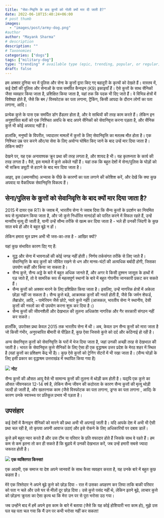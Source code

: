 ```yaml
---
title: "सेवा-निवृत्ति के बाद कुत्तों को गोली क्यों मार दी जाती है?"
date: 2022-06-18T15:40:24+06:00
# post thumb
images:
  - "images/post/army-dog.png"
#author
author: "Mayank Sharma"
# description
description: ""
# Taxonomies
categories: ["dogs"]
tags: ["military-dog"]
type: "trending" # available type (epic, trending, popular, or regular)
draft: false
---
```


हम अक्सर दुनिया भर में पुलिस और सेना के कुत्तों द्वारा किए गए बहादुरी के कृत्यों को देखते हैं। वास्तव में, कई देशों की पुलिस और सेनाओं के पास समर्पित कैनाइन (K9) इकाइयाँ हैं। ऐसे कुत्तों के साथ सैनिकों जैसा व्यवहार किया जाता है, प्रशिक्षित किया जाता है, यहां तक कि पदक भी दिए जाते हैं। वे विभिन्न क्षेत्रों में विशेषज्ञ होते हैं, जैसे कि बम / विस्फोटक का पता लगाना, ट्रैकिंग, किसी आपदा के दौरान लोगों का पता लगाना, आदि।

प्रत्येक कुत्ते के पास एक समर्पित डॉग हैंडलर होता है, और वे साथियों की तरह काम करते हैं। लेकिन इन अनुशासित बलों को एक निश्चित अवधि के बाद अपने सैनिकों को सेवानिवृत्त करना पड़ता है, और सैनिक कुत्ते भी कोई अपवाद नहीं हैं।

हालांकि, मनुष्यों के विपरीत, ज्यादातर मामलों में कुत्तों के लिए सेवानिवृत्ति का मतलब मौत होता है। एक निश्चित उम्र पार करने और/या सेवा के लिए अयोग्य घोषित किए जाने के बाद उन्हें मार दिया जाता है। लेकिन क्यों?

देखने पर, यह एक अनावश्यक क्रूर प्रथा की तरह लगता है, और शायद है भी। यह कृतघ्नता के कार्य की तरह लगता है। वैसे, इस मामले में कुत्ते अकेले नहीं हैं। यहां तक कि बहुत देशों में सेना/पुलिस के घोड़ों को भी सक्रिय ड्यूटी से हटाने के बाद मार दिया जाता है।

आइए, इस (अमानवीय) अभ्यास के पीछे के कारणों का पता लगाने की कोशिश करें, और देखें कि क्या कुछ अपवाद या वैकल्पिक सेवानिवृत्ति विकल्प हैं।


## सेना/पुलिस के कुत्तों को सेवानिवृत्ति के बाद क्यों मार दिया जाता है?

2015 में दायर एक RTI के जवाब में, भारतीय सेना ने जवाब दिया कि सैन्य कुत्तों के प्रदर्शन का नियमित रूप से मूल्यांकन किया जाता है, और जो कुत्ते निर्धारित मानदंडों को पारित करने में विफल रहते हैं, उन्हें मानवीय मृत्यु दी जाती है, यानी उन्हें सौम्य तरीके से खत्म कर दिया जाता है - भले ही उनकी जिंदगी के कुछ साल बचे हों और वे बहुत बूढ़े न हों।

लेकिन हमारा मूल प्रश्न अभी भी जस-का-तस है - आखिर क्यों?

यहां कुछ संभावित कारण दिए गए हैं:
* युद्ध और सेना में भावनाओं की कोई जगह नहीं होती। निर्णय तर्कसंगत तरीके से लिए जाते हैं। सेवानिवृत्ति के बाद कुत्तों को जीवित रखने से धन और मानव-घंटों की अत्यधिक बर्बादी होगी, जिसका उपयोग कहीं और किया जा सकता है।
* सैन्य कुत्ते, सैन्य अड्डे के बारे में बहुत अधिक जानते हैं, और अगर वे किसी दुश्मन जासूस के हाथों में पड़ जाते हैं, तो वे सामरिक रूप से महत्वपूर्ण स्थानों के बारे में बहुत गोपनीय जानकारी प्रकट कर सकते हैं।
* सैन्य कुत्तों को अक्सर मारने के लिए प्रशिक्षित किया जाता है। इसलिए, उन्हें नागरिक क्षेत्रों में अकेला छोड़ा नहीं जा सकता है। सैन्य कुत्ते बड़े, आक्रामक कुत्तों की नस्लें होती हैं, जैसे कि जर्मन शेफर्ड, लैब्राडोर, आदि, - पामेरियन जैसे छोटे, प्यारे कुत्ते नहीं! (आजकल, भारतीय सेना ने स्थानीय, देसी कुत्तों की नस्लों का भी उपयोग करना शुरू कर दिया है।)
* सैन्य कुत्तों की जीवनशैली और देखभाल की तुलना अधिकांश नागरिक और गैर सरकारी संगठन नहीं कर सकते।

हालाँकि, उपरोक्त प्रथा केवल 2015 तक भारतीय सेना में थी। अब, केवल उन सैन्य कुत्तों को मारा जाता है जो किसी गंभीर, अनुपचारित बीमारी से पीड़ित हैं, कुछ ऐसा जिससे कुत्ते को दर्द और कठिनाई हो रही है।

अन्य सेवानिवृत्त कुत्तों को सेवानिवृत्ति के घरों में भेज दिया जाता है, जहां उनकी अच्छी तरह से देखभाल की जाती है। भारत के सेवानिवृत्त कुत्ते सैनिकों के लिए ऐसा ही एक वृद्धाश्रम उत्तर प्रदेश के मेरठ शहर में स्थित है (वहां कुत्तों का प्रशिक्षण केंद्र भी है)। कुछ ऐसे कुत्तों को ट्रेनिंग सेंटरों में भी रखा जाता है। (सैन्य घोड़ों के लिए इसी प्रकार का वृद्धाश्रम उत्तराखंड में स्थापित किया गया है)

<div class="toc-mak">
  <img src="../../../images/pencil.png">
  <b>नोट</b><br>

सैन्य कुत्तों की औसत आयु वैसे भी सामान्य कुत्तों की तुलना में थोड़ी कम होती है। यद्यपि एक कुत्ते का औसत जीवनकाल 12-14 वर्ष है, लेकिन सैन्य जीवन की कठोरता के कारण सैन्य कुत्तों की मृत्यु थोड़ी जल्दी हो जाती है, और खतरनाक काम (जैसे विस्फोटक का पता लगाना, ड्रग्स का पता लगाना , आदि) के कारण उनके स्वास्थ्य पर प्रतिकूल प्रभाव भी पड़ता है।
</div>


## उपसंहार 

कई देशों में कैनाइन सैनिकों को मारने की प्रथा अभी भी अपनाई जाती है। यदि आपके देश में अभी भी ऐसी प्रथा चल रही है, तो कृपया अपनी आवाज उठाएं और इसे रोकने के लिए अधिकारियों पर दबाव डालें।

कुत्ते हमें बहुत प्यार करते हैं और उस टीम या परिवार के प्रति वफादार होते हैं जिसके साथ वे रहते हैं। हम कम से कम इतना तो कर ही सकते हैं कि बुढ़ापे में उनकी देखभाल करें, जब उन्हें हमारी सबसे ज्यादा जरूरत होती है।

<div class="toc-mak">
  <img src="../../../images/pencil.png">
  <b>एक व्यक्तिगत किस्सा!</b><br>

एक आदमी, एक समाज या देश अपने जानवरों के साथ कैसा व्यवहार करता है, यह उनके बारे में बहुत कुछ कहता है।

मेरे एक रिश्तेदार ने अपने बूढ़े कुत्ते को छोड़ दिया - रात में उसका अपहरण कर लिया ताकि बाकी परिवार को पता न चले और उसे घर से मीलों दूर छोड़ दिया। उसे कुत्ते पसंद नहीं थे, लेकिन इतने बूढ़े, लाचार कुत्ते को छोड़ना क्रूरता का ऐसा कृत्य था कि मेरा उन पर से पूरा भरोसा उठ गया। 

जब उन्होंने बाद में हमें अपने इस काम के बारे में बताया (जैसे कि यह कोई होशियारी भरा काम हो), मुझे उस पल यह पता चल गया कि मैं उन पर कभी भरोसा नहीं कर सकता!
</div>

